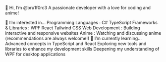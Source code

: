 👋 Hi, I’m @bru1f0rc3
A passionate developer with a love for coding and anime! 

👀 I’m interested in...
Programming Languages :
C#
TypeScript
Frameworks & Libraries :
WPF
React
Tailwind CSS
Web Development :
Building interactive and responsive websites
Anime :
Watching and discussing anime (recommendations are always welcome!)
🌱 I’m currently learning...
Advanced concepts in TypeScript and React
Exploring new tools and libraries to enhance my development skills
Deepening my understanding of WPF for desktop applications
